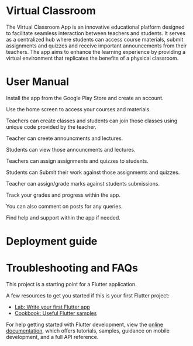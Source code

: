 # Virtual Classroom

The Virtual Classroom App is an innovative educational platform designed to facilitate seamless interaction between teachers and students. It serves as a centralized hub where students can access course materials, submit assignments and quizzes and receive important announcements from their teachers. The app aims to enhance the learning experience by providing a virtual environment that replicates the benefits of a physical classroom.

# User Manual

Install the app from the Google Play Store and create an account.

Use the home screen to access your courses and materials.

Teachers can create classes and students can join those classes using unique code provided by the teacher.

Teacher can creete announcments and lectures.

Students can view those announcments and lectures.

Teachers can assign assignments and quizzes to students.

Students can Submit their work against those assignments and quizzes.

Teacher can assign/grade marks against students submissions.

Track your grades and progress within the app.

You can also comment on posts for any queries.

Find help and support within the app if needed.

# Deployment guide


# Troubleshooting and FAQs

This project is a starting point for a Flutter application.

A few resources to get you started if this is your first Flutter project:

- [Lab: Write your first Flutter app](https://docs.flutter.dev/get-started/codelab)
- [Cookbook: Useful Flutter samples](https://docs.flutter.dev/cookbook)

For help getting started with Flutter development, view the
[online documentation](https://docs.flutter.dev/), which offers tutorials,
samples, guidance on mobile development, and a full API reference.
